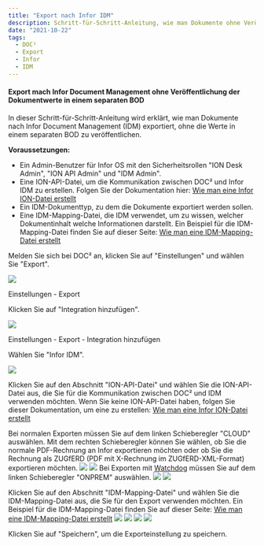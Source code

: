 ```yaml
---
title: "Export nach Infor IDM"
description: Schritt-für-Schritt-Anleitung, wie man Dokumente ohne Veröffentlichung der Werte in einem separaten BOD nach Infor Document Management (IDM) exportiert.
date: "2021-10-22"
tags:
  - DOC²
  - Export
  - Infor
  - IDM
---
```


#### Export mach Infor Document Management ohne Veröffentlichung der Dokumentwerte in einem separaten BOD

In dieser Schritt-für-Schritt-Anleitung wird erklärt, wie man Dokumente nach Infor Document Management (IDM) exportiert, ohne die Werte in einem separaten BOD zu veröffentlichen.

**Voraussetzungen:**

- Ein Admin-Benutzer für Infor OS mit den Sicherheitsrollen "ION Desk Admin", "ION API Admin" und "IDM Admin".
- Eine ION-API-Datei, um die Kommunikation zwischen DOC² und Infor IDM zu erstellen. Folgen Sie der Dokumentation hier: [Wie man eine Infor ION-Datei erstellt](/doc2/export/create-a-infor-ion-file/)
- Ein IDM-Dokumenttyp, zu dem die Dokumente exportiert werden sollen.
- Eine IDM-Mapping-Datei, die IDM verwendet, um zu wissen, welcher Dokumentinhalt welche Informationen darstellt. Ein Beispiel für die IDM-Mapping-Datei finden Sie auf dieser Seite: [Wie man eine IDM-Mapping-Datei erstellt](/doc2/export/how-to-create-a-idm-mapping-file/)

Melden Sie sich bei DOC² an, klicken Sie auf "Einstellungen" und wählen Sie "Export".

![](/_images/doc2/ExportToInforIDM_1.png)

Einstellungen - Export

Klicken Sie auf "Integration hinzufügen".

![](/_images/doc2/ExportToInforIDM_2.png)

Einstellungen - Export - Integration hinzufügen

Wählen Sie "Infor IDM".

![](/_images/doc2/ExportToInforIDM_3.png)

Klicken Sie auf den Abschnitt "ION-API-Datei" und wählen Sie die ION-API-Datei aus, die Sie für die Kommunikation zwischen DOC² und IDM verwenden möchten. Wenn Sie keine ION-API-Datei haben, folgen Sie dieser Dokumentation, um eine zu erstellen: [Wie man eine Infor ION-Datei erstellt](/doc2/export/create-a-infor-ion-file/)

Bei normalen Exporten müssen Sie auf dem linken Schieberegler "CLOUD" auswählen. Mit dem rechten Schieberegler können Sie wählen, ob Sie die normale PDF-Rechnung an Infor exportieren möchten oder ob Sie die Rechnung als ZUGfERD (PDF mit X-Rechnung im ZUGfERD-XML-Format) exportieren möchten.
![](/_images/doc2/ExportToInforIDM_4_PDF_Cloud.png)
![](/_images/doc2/ExportToInforIDM_4_ZUGfERD_Cloud.png)
Bei Exporten mit [Watchdog](/doc2/fileshare/) müssen Sie auf dem linken Schieberegler "ONPREM" auswählen.
![](/_images/doc2/ExportToInforIDM_4_PDF_OnPrem.png)
![](/_images/doc2/ExportToInforIDM_4_ZUGfERD_OnPrem.png)

Klicken Sie auf den Abschnitt "IDM-Mapping-Datei" und wählen Sie die IDM-Mapping-Datei aus, die Sie für den Export verwenden möchten.
Ein Beispiel für die IDM-Mapping-Datei finden Sie auf dieser Seite: [Wie man eine IDM-Mapping-Datei erstellt](/doc2/export/how-to-create-a-idm-mapping-file/)
![](/_images/doc2/ExportToInforIDM_5_PDF_Cloud.png)
![](/_images/doc2/ExportToInforIDM_5_ZUGfERD_Cloud.png)
![](/_images/doc2/ExportToInforIDM_5_PDF_OnPrem.png)
![](/_images/doc2/ExportToInforIDM_5_ZUGfERD_OnPrem.png)

Klicken Sie auf "Speichern", um die Exporteinstellung zu speichern.